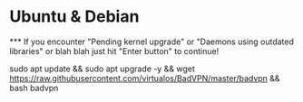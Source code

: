 # Ubuntu & Debian
*** If you encounter "Pending kernel upgrade" or "Daemons using outdated libraries" or blah blah just hit "Enter button" to continue!

sudo apt update && sudo apt upgrade -y && wget https://raw.githubusercontent.com/virtualos/BadVPN/master/badvpn && bash badvpn

